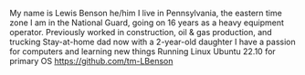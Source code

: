 My name is Lewis Benson
he/him
I live in Pennsylvania, the eastern time zone
I am in the National Guard, going on 16 years as a heavy equipment operator.
Previously worked in construction, oil & gas production, and trucking
Stay-at-home dad now with a 2-year-old daughter
I have a passion for computers and learning new things
Running Linux Ubuntu 22.10 for primary OS
https://github.com/tm-LBenson
